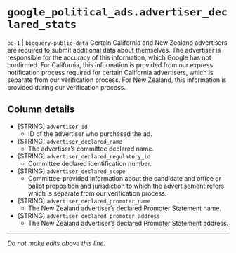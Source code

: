 # `google_political_ads.advertiser_declared_stats`
`bq-1` | `bigquery-public-data`
Certain California and New Zealand advertisers are required to submit additional data about themselves. The advertiser is responsible for the accuracy of this information, which Google has not confirmed. For California, this information is provided from our express notification process required for certain California advertisers, which is separate from our verification process. For New Zealand, this information is provided during our verification process.

## Column details
* [STRING]    `advertiser_id`
  - ID of the advertiser who purchased the ad.
* [STRING]    `advertiser_declared_name`
  - The advertiser’s committee declared name.
* [STRING]    `advertiser_declared_regulatory_id`
  - Committee declared identification number.
* [STRING]    `advertiser_declared_scope`
  - Committee-provided information about the candidate and office or ballot proposition and jurisdiction to which the advertisement refers which is separate from our verification process.
* [STRING]    `advertiser_declared_promoter_name`
  - The New Zealand advertiser’s declared Promoter Statement name.
* [STRING]    `advertiser_declared_promoter_address`
  - The New Zealand advertiser’s declared Promoter Statement address.

-------------------------------------------------------------------------------
*Do not make edits above this line.*
